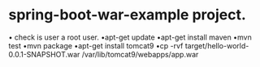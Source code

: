 # spring-boot-war-example project.

• check is user a root user.
•apt-get update
•apt-get install maven
•mvn test
•mvn package
•apt-get install tomcat9
•cp -rvf target/hello-world-0.0.1-SNAPSHOT.war /var/lib/tomcat9/webapps/app.war

